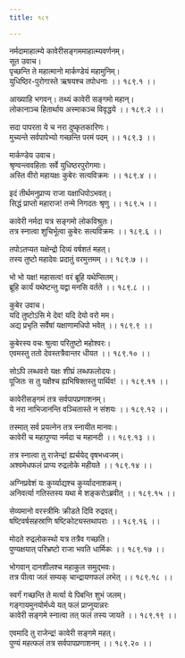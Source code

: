 ```yaml
---
title: १८९

---
```

नर्मदामाहात्म्ये कावेरीसङ्गममाहात्म्यवर्णनम्।  
सूत उवाच।  
पृच्छन्ति ते महात्मानो मार्कण्डेयं महामुनिम्।  
युधिष्ठिर-पुरोगास्ते ऋषयश्च तपोधनाः ।। १८९.१ ।।  
  
आख्याहि भगवन्। तथ्यं कावेरी सङ्गमो महान्।  
लोकानाञ्च हितार्थाय अस्माकञ्च विवृद्धये ।। १८९.२ ।।  
  
सदा पापरता ये च नरा दुष्कृतकारिणः।  
मुच्यन्ते सर्वपापेभ्यो गच्छन्ति परमं पदम् ।। १८९.३ ।।  
  
मार्कण्डेय उवाच।  
श्रृण्वन्त्ववहिताः सर्वे युधिष्ठरपुरोगमाः।  
अस्ति वीरो महायक्षः कुबेरः सत्यविक्रमः ।। १८९.४ ।।  
  
इदं तीर्थमनुप्राप्य राजा यक्षाधिपोऽभवत्।  
सिद्धं प्राप्तो महाराज! तन्मे निगदतः श्रृणु ।। १८९.५ ।।  
  
कावेरी नर्मदा यत्र सङ्गमो लोकविश्रुतः।  
तत्र स्नात्वा शुचिर्भूत्वा कुबेरः सत्यविक्रमः ।। १८९.६ ।।  
  
तपोऽतप्यत यक्षेन्द्रो दिव्यं वर्षशतं महत्।  
तस्य तुष्टो महादेवः प्रदातुं वरमुत्तमम् ।। १८९.७ ।।  
  
भो भो यक्ष! महासत्व! वरं ब्रूहि यथेप्सितम्।  
ब्रूहि कार्यं यथेष्टन्तु यद्वा मनसि वर्तते ।। १८९.८ ।।  
  
कुबेर उवाच।  
यदि तुष्टोऽसि मे देव! यदि देयो वरो मम।  
अद्य प्रभृति सर्वेषां यक्षाणामधिपो भवेत् ।। १८९.९ ।।  
  
कुबेरस्य वचः श्रुत्वा परितुष्टो महोश्वरः।  
एवमस्तु ततो देवस्तत्रैवान्तर धीयत ।। १८९.१० ।।  
  
सोऽपि लब्धवरो यक्षः शीघ्रं लब्धफलोदयः।  
पूजितः स तु यक्षैश्च ह्यभिषिक्तस्तु पार्थिव! ।। १८९.११ ।।  
  
कावेरीसङ्गमं तत्र सर्वपापप्रणाशनम्।  
ये नरा नाभिजानन्ति वञ्चितास्ते न संशयः ।। १८९.१२ ।।  
  
तस्मात् सर्व प्रयत्नेन तत्र स्नायीत मानवः।  
कावेरी च महापुण्या नर्मदा च महानदी ।। १८९.१३ ।।  
  
तत्र स्नात्वा तु राजेन्द्र! ह्यर्चयेद् वृषभध्वजम्।  
अश्वमेधफलं प्राप्य रुद्रलोके महीयते ।। १८९.१४ ।।  
  
अग्निप्रवेशं यः कुर्य्याद्यश्च कुर्य्यादनाशकम्।  
अनिवर्त्या गतिस्तस्य यथा मे शङ्करोऽब्रवीत् ।। १८९.१५ ।।  
  
सेव्यमानो वरस्त्रीमिः क्रीडते दिवि रुद्रवत्।  
षष्टिवर्षसहस्राणि षष्टिकोट्यस्तथापराः ।। १८९.१६ ।।  
  
मोदते रुद्रलोकस्थो यत्र तत्रैव गच्छति।  
पुण्यक्षयात् परिभ्रष्टो राजा भवति धार्मिकः ।। १८९.१७ ।।  
  
भोगवान् दानशीलश्च महाकुल समुद्भवः।  
तत्र पीत्वा जलं सम्यक् चान्द्रायणफलं लभेत् ।। १८९.१८ ।।  
  
स्वर्गं गच्छन्ति ते मर्त्या ये पिबन्ति शुभं जलम्।  
गङ्गायमुनयोर्मध्ये यत् फलं प्राप्नुयान्नरः  
कावेरी सङ्गमे स्नात्वा तत् फलं तस्य जायते ।। १८९.१९ ।।  
  
एवमादि तु राजेन्द्र! कावेरी सङ्गमे महत्।  
पुण्यं महत्फलं तत्र सर्वपापप्रणाशनम् ।। १८९.२० ।।